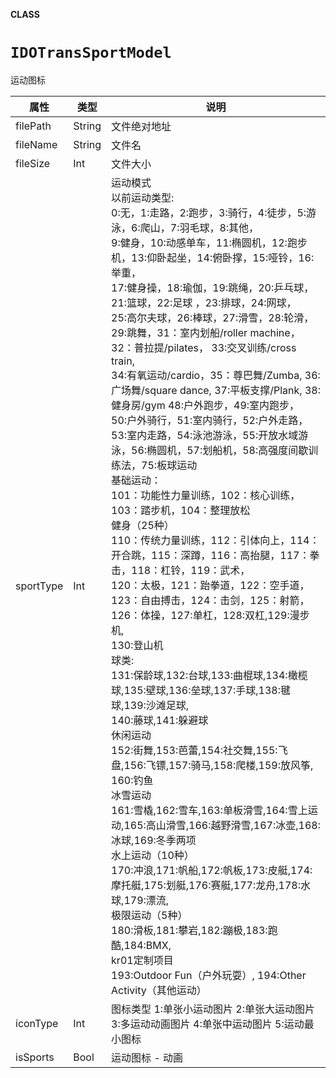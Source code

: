 **CLASS**

# `IDOTransSportModel`

运动图标

| 属性      | 类型                                    | 说明                                                         |
| --------- | --------------------------------------- | ------------------------------------------------------------ |
| filePath  | String                                  | 文件绝对地址                                                 |
| fileName  | String                                  | 文件名                                                       |
| fileSize  | Int                                     | 文件大小                                                     |
| sportType | Int                                     | 运动模式<br />以前运动类型:<br/> 0:无，1:走路，2:跑步，3:骑行，4:徒步，5:游泳，6:爬山，7:羽毛球，8:其他，<br/> 9:健身，10:动感单车，11:椭圆机，12:跑步机，13:仰卧起坐，14:俯卧撑，15:哑铃，16:举重，<br/> 17:健身操，18:瑜伽，19:跳绳，20:乒乓球，21:篮球，22:足球 ，23:排球，24:网球，<br/> 25:高尔夫球，26:棒球，27:滑雪，28:轮滑，29:跳舞，31：室内划船/roller machine， 32：普拉提/pilates， 33:交叉训练/cross train,<br/> 34:有氧运动/cardio，35：尊巴舞/Zumba, 36:广场舞/square dance, 37:平板支撑/Plank, 38:健身房/gym 48:户外跑步，49:室内跑步，<br/> 50:户外骑行，51:室内骑行，52:户外走路，53:室内走路，54:泳池游泳，55:开放水域游泳，56:椭圆机，57:划船机，58:高强度间歇训练法，75:板球运动<br/> 基础运动：<br/> 101：功能性力量训练，102：核心训练，103：踏步机，104：整理放松<br/> 健身（25种）<br/> 110：传统力量训练，112：引体向上，114：开合跳，115：深蹲，116：高抬腿，117：拳击，118：杠铃，119：武术，<br/> 120：太极，121：跆拳道，122：空手道，123：自由搏击，124：击剑，125：射箭，126：体操，127:单杠，128:双杠,129:漫步机,<br/> 130:登山机<br/> 球类:<br/> 131:保龄球,132:台球,133:曲棍球,134:橄榄球,135:壁球,136:垒球,137:手球,138:毽球,139:沙滩足球,<br/> 140:藤球,141:躲避球<br/> 休闲运动<br/> 152:街舞,153:芭蕾,154:社交舞,155:飞盘,156:飞镖,157:骑马,158:爬楼,159:放风筝,<br/> 160:钓鱼<br/> 冰雪运动<br/> 161:雪橇,162:雪车,163:单板滑雪,164:雪上运动,165:高山滑雪,166:越野滑雪,167:冰壶,168:冰球,169:冬季两项<br/> 水上运动（10种）<br/> 170:冲浪,171:帆船,172:帆板,173:皮艇,174:摩托艇,175:划艇,176:赛艇,177:龙舟,178:水球,179:漂流,<br/> 极限运动（5种）<br/> 180:滑板,181:攀岩,182:蹦极,183:跑酷,184:BMX,<br/> kr01定制项目<br/> 193:Outdoor Fun（户外玩耍）, 194:Other Activity（其他运动） |
| iconType  | Int                                     | 图标类型 1:单张小运动图片 2:单张大运动图片 3:多运动动画图片 4:单张中运动图片 5:运动最小图标 |
| isSports  | Bool                                    | 运动图标 - 动画                                              |

